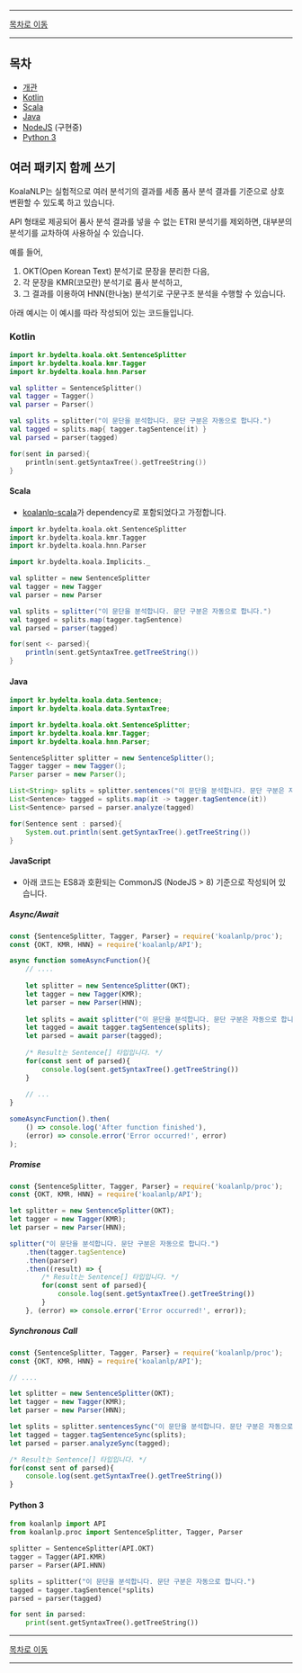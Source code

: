 --------

[목차로 이동](./index.md)

--------

## 목차 

- [개관](#여러-패키지-함께-쓰기)
- [Kotlin](#kotlin)
- [Scala](#scala)
- [Java](#java)
- [NodeJS](#javascript) (구현중)
- [Python 3](#python-3)

## 여러 패키지 함께 쓰기

KoalaNLP는 실험적으로 여러 분석기의 결과를 세종 품사 분석 결과를 기준으로 상호 변환할 수 있도록 하고 있습니다.

API 형태로 제공되어 품사 분석 결과를 넣을 수 없는 ETRI 분석기를 제외하면, 대부분의 분석기를 교차하여 사용하실 수 있습니다.

예를 들어,

1. OKT(Open Korean Text) 분석기로 문장을 분리한 다음, 
2. 각 문장을 KMR(코모란) 분석기로 품사 분석하고, 
3. 그 결과를 이용하여 HNN(한나눔) 분석기로 구문구조 분석을 수행할 수 있습니다.

아래 예시는 이 예시를 따라 작성되어 있는 코드들입니다.

### Kotlin
```kotlin
import kr.bydelta.koala.okt.SentenceSplitter
import kr.bydelta.koala.kmr.Tagger
import kr.bydelta.koala.hnn.Parser

val splitter = SentenceSplitter()
val tagger = Tagger()
val parser = Parser()

val splits = splitter("이 문단을 분석합니다. 문단 구분은 자동으로 합니다.")
val tagged = splits.map{ tagger.tagSentence(it) }
val parsed = parser(tagged)

for(sent in parsed){
    println(sent.getSyntaxTree().getTreeString())
}
```

#### Scala
* [koalanlp-scala](https://koalanlp.github.io/scala-support)가 dependency로 포함되었다고 가정합니다.

```scala
import kr.bydelta.koala.okt.SentenceSplitter
import kr.bydelta.koala.kmr.Tagger
import kr.bydelta.koala.hnn.Parser

import kr.bydelta.koala.Implicits._

val splitter = new SentenceSplitter
val tagger = new Tagger
val parser = new Parser

val splits = splitter("이 문단을 분석합니다. 문단 구분은 자동으로 합니다.")
val tagged = splits.map(tagger.tagSentence)
val parsed = parser(tagged)

for(sent <- parsed){
    println(sent.getSyntaxTree.getTreeString())
}
```

#### Java

```java
import kr.bydelta.koala.data.Sentence;
import kr.bydelta.koala.data.SyntaxTree;

import kr.bydelta.koala.okt.SentenceSplitter;
import kr.bydelta.koala.kmr.Tagger;
import kr.bydelta.koala.hnn.Parser;

SentenceSplitter splitter = new SentenceSplitter();
Tagger tagger = new Tagger();
Parser parser = new Parser();

List<String> splits = splitter.sentences("이 문단을 분석합니다. 문단 구분은 자동으로 합니다.")
List<Sentence> tagged = splits.map(it -> tagger.tagSentence(it))
List<Sentence> parsed = parser.analyze(tagged)

for(Sentence sent : parsed){
    System.out.println(sent.getSyntaxTree().getTreeString())
}
```

#### JavaScript

* 아래 코드는 ES8과 호환되는 CommonJS (NodeJS > 8) 기준으로 작성되어 있습니다.

##### Async/Await

```javascript
const {SentenceSplitter, Tagger, Parser} = require('koalanlp/proc');
const {OKT, KMR, HNN} = require('koalanlp/API');

async function someAsyncFunction(){
    // ....
    
    let splitter = new SentenceSplitter(OKT);
    let tagger = new Tagger(KMR);
    let parser = new Parser(HNN);
    
    let splits = await splitter("이 문단을 분석합니다. 문단 구분은 자동으로 합니다.");
    let tagged = await tagger.tagSentence(splits);
    let parsed = await parser(tagged);
    
    /* Result는 Sentence[] 타입입니다. */
    for(const sent of parsed){
        console.log(sent.getSyntaxTree().getTreeString())
    }
    
    // ...
}

someAsyncFunction().then(
    () => console.log('After function finished'),
    (error) => console.error('Error occurred!', error)
);
```

##### Promise

```javascript
const {SentenceSplitter, Tagger, Parser} = require('koalanlp/proc');
const {OKT, KMR, HNN} = require('koalanlp/API');

let splitter = new SentenceSplitter(OKT);
let tagger = new Tagger(KMR);
let parser = new Parser(HNN);

splitter("이 문단을 분석합니다. 문단 구분은 자동으로 합니다.")
    .then(tagger.tagSentence)
    .then(parser)
    .then((result) => {
        /* Result는 Sentence[] 타입입니다. */
        for(const sent of parsed){
            console.log(sent.getSyntaxTree().getTreeString())
        }
    }, (error) => console.error('Error occurred!', error));
```

##### Synchronous Call

```javascript
const {SentenceSplitter, Tagger, Parser} = require('koalanlp/proc');
const {OKT, KMR, HNN} = require('koalanlp/API');

// ....

let splitter = new SentenceSplitter(OKT);
let tagger = new Tagger(KMR);
let parser = new Parser(HNN);

let splits = splitter.sentencesSync("이 문단을 분석합니다. 문단 구분은 자동으로 합니다.");
let tagged = tagger.tagSentenceSync(splits);
let parsed = parser.analyzeSync(tagged);

/* Result는 Sentence[] 타입입니다. */
for(const sent of parsed){
    console.log(sent.getSyntaxTree().getTreeString())
}
```


#### Python 3

```python
from koalanlp import API
from koalanlp.proc import SentenceSplitter, Tagger, Parser

splitter = SentenceSplitter(API.OKT)
tagger = Tagger(API.KMR)
parser = Parser(API.HNN)

splits = splitter("이 문단을 분석합니다. 문단 구분은 자동으로 합니다.")
tagged = tagger.tagSentence(*splits)
parsed = parser(tagged)

for sent in parsed:
    print(sent.getSyntaxTree().getTreeString())
```

--------

[목차로 이동](./index.md)

--------
